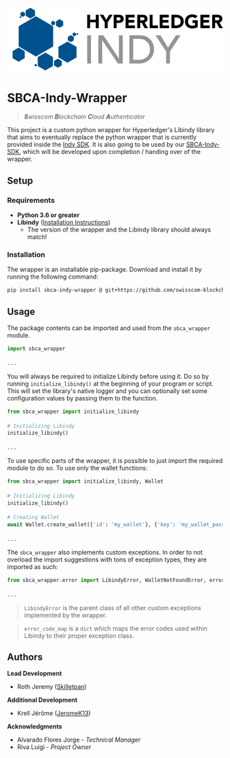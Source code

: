 ![logo](https://raw.githubusercontent.com/hyperledger/indy-node/master/collateral/logos/indy-logo.png)

#   SBCA-Indy-Wrapper
>   ***S****wisscom* ***B****lockchain* ***C****loud* ***A****uthenticator*

This project is a custom python wrapper for Hyperledger's Libindy library that aims to eventually replace the python
wrapper that is currently provided inside the [Indy SDK](https://github.com/hyperledger/indy-sdk). It is also going to
be used by our [SBCA-Indy-SDK](https://github.com/swisscom-blockchain/sbca-indy-sdk), which will be developed upon
completion / handing over of the wrapper.

##  Setup
### Requirements
*   **Python 3.6 or greater**
*   **Libindy** ([Installation Instructions](https://github.com/hyperledger/indy-sdk#installing-the-sdk))
    *   The version of the wrapper and the Libindy library should always match!

### Installation
The wrapper is an installable pip-package. Download and install it by running the following command:
```bash
pip install sbca-indy-wrapper @ git+https://github.com/swisscom-blockchain/sbca-indy-wrapper.git@v1.8.1
```

##  Usage
The package contents can be imported and used from the `sbca_wrapper` module.
```python
import sbca_wrapper

...
```

You will always be required to initialize Libindy before using it. Do so by running `initialize_libindy()` at the
beginning of your program or script. This will set the library's native logger and you can optionally set some
configuration values by passing them to the function.
```python
from sbca_wrapper import initialize_libindy

# Initializing Libindy
initialize_libindy()

...
```

To use specific parts of the wrapper, it is possible to just import the required module to do so. To use only the
wallet functions:
```python
from sbca_wrapper import initialize_libindy, Wallet

# Initializing Libindy
initialize_libindy()

# Creating Wallet
await Wallet.create_wallet({'id': 'my_wallet'}, {'key': 'my_wallet_password'})

...
```

The `sbca_wrapper` also implements custom exceptions. In order to not overload the import suggestions with tons of
exception types, they are imported as such:
```python
from sbca_wrapper.error import LibindyError, WalletNotFoundError, error_code_map

...
```
>   `LibindyError` is the parent class of all other custom exceptions implemented by the wrapper.

>   `error_code_map` is a `dict` which maps the error codes used within Libindy to their proper exception class.

##  Authors
**Lead Development**
*   Roth Jeremy ([Skilletpan](https://github.com/Skilletpan))

**Additional Development**
*   Krell Jérôme ([JeromeK13](https://github.com/JeromeK13))

**Acknowledgments**
*   Alvarado Flores Jorge - *Technical Manager*
*   Riva Luigi - *Project Owner*